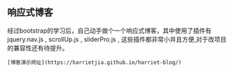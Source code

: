## 响应式博客

<p>	经过bootstrap的学习后，自己动手做个一个响应式博客，其中使用了插件有jquery.nav.js , scrollUp.js , sliderPro.js ,
	这些插件都非常小并且方便,对于改项目的兼容性还有待提升。
</p>

	[博客演示网址](https://harrietjia.github.io/harriet-blog/)

